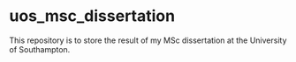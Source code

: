 # uos_msc_dissertation
This repository is to store the result of my MSc dissertation at the University of Southampton.
